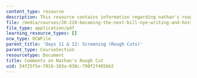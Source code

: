 ```yaml
---
content_type: resource
description: This resource contains information regarding nathan's rough cut.
file: /media/courses/20-219-becoming-the-next-bill-nye-writing-and-hosting-the-educational-show-january-iap-2015/54f25f5e7016103a038c790f2f485bb2_MIT20_219IAP15_Nathancom.pdf
file_type: application/pdf
learning_resource_types: []
ocw_type: OCWFile
parent_title: 'Days 11 & 12: Screening (Rough Cuts)'
parent_type: CourseSection
resourcetype: Document
title: Comments on Nathan's Rough Cut
uid: 54f25f5e-7016-103a-038c-790f2f485bb2
---
```

